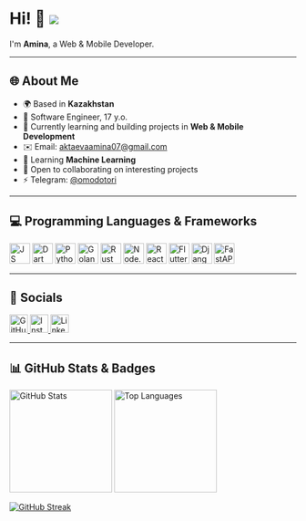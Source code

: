 # Hi! 👋 ![](https://user-images.githubusercontent.com/18350557/176309783-0785949b-9127-417c-8b55-ab5a4333674e.gif)  
I'm **Amina**, a Web & Mobile Developer.

---

## 🌐 About Me

* 🌍 Based in **Kazakhstan**  
* 👤 Software Engineer, 17 y.o.  
* 💼 Currently learning and building projects in **Web & Mobile Development**  
* ✉️ Email: [aktaevaamina07@gmail.com](mailto:hilreinn@gmail.com)  
* 🧠 Learning **Machine Learning**  
* 🤝 Open to collaborating on interesting projects  
* ⚡ Telegram: [@omodotori](https://t.me/omodotori)  

---

## 💻 Programming Languages & Frameworks

<p align="left">
  <!-- Languages -->
  <img src="https://cdn.simpleicons.org/javascript/3382ed" width="36" alt="JS" />
  <img src="https://cdn.simpleicons.org/dart/3382ed" width="36" alt="Dart" />
  <img src="https://cdn.simpleicons.org/python/3382ed" width="36" alt="Python" />
  <img src="https://cdn.simpleicons.org/go/3382ed" width="36" alt="Golang" />
  <img src="https://cdn.simpleicons.org/rust/3382ed" width="36" alt="Rust" />
  
  <!-- Frameworks -->
  <img src="https://cdn.simpleicons.org/node.js/3382ed" width="36" alt="Node.js" />
  <img src="https://cdn.simpleicons.org/react/3382ed" width="36" alt="React" />
  <img src="https://cdn.simpleicons.org/flutter/3382ed" width="36" alt="Flutter" />
  <img src="https://cdn.simpleicons.org/django/3382ed" width="36" alt="Django" />
  <img src="https://cdn.simpleicons.org/fastapi/3382ed" width="36" alt="FastAPI" />
</p>

---

## 🔗 Socials

<p align="left">
  <a href="https://github.com/omodotori" target="_blank">
    <img src="https://cdn.simpleicons.org/github/3382ed" width="32" alt="GitHub" />
  </a>
  <a href="https://www.instagram.com/omodotori/" target="_blank">
    <img src="https://cdn.simpleicons.org/instagram/3382ed" width="32" alt="Instagram" />
  </a>
  <a href="https://www.linkedin.com/in/amina-aktaeva/" target="_blank">
    <img src="https://cdn.jsdelivr.net/gh/devicons/devicon/icons/linkedin/linkedin-original.svg" width="32" alt="LinkedIn"/>
  </a>
</p>

---

## 📊 GitHub Stats & Badges

<p align="left">
  <img src="https://github-readme-stats.vercel.app/api?username=Hilrein&show_icons=true&theme=react&hide_border=true&title_color=3382ed&icon_color=3382ed&text_color=ffffff&bg_color=0d1117" alt="GitHub Stats" height="180"/>
  <img src="https://github-readme-stats.vercel.app/api/top-langs/?username=Hilrein&layout=compact&theme=react&hide_border=true&title_color=3382ed&text_color=ffffff&bg_color=0d1117" alt="Top Languages" height="180"/>
</p>

[![GitHub Streak](https://streak-stats.demolab.co)]()
